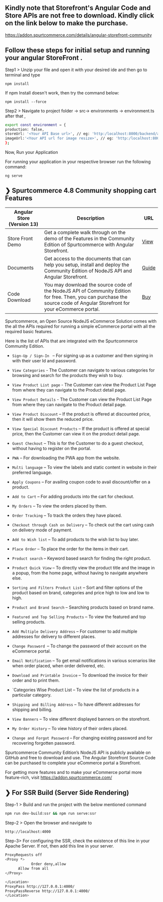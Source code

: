 
## Kindly note that Storefront's Angular Code and Store APIs are not free to download. Kindly click on the link below to make the purchase. 

https://addon.spurtcommerce.com/details/angular-storefront-community

## Follow these steps for initial setup and running your angular StoreFront .

Step1 > Unzip your file and open it with your desired ide and then go to terminal and type

`npm install ` 

If npm Install doesn't work, then try the command below:

`npm install --force `

Step2 > Navigate to project folder → src→ environments → environment.ts after that ,

```sh 
export const environment = {
production: false, 
storeUrl: '<Your API Base url>', // eg: 'http:/localhost:8000/backend/api/'
imageUrl:'<Your API url for image resize>', // eg: 'http:/localhost:8000/backend/api/media/image-resize' 
}; 
```

Now, Run your Application 

For running your application in your respective browser run the following command:

`ng serve `


##  ❯ Spurtcommerce 4.8 Community shopping cart Features 
| Angular Store (Version 13) | Description | URL |
| ------ | ------ | ------ |
| Store Front Demo | Get a complete walk through on the demo of the Features in the Community Edition of Spurtcommerce with Angular Storefront.  | [View](https://www.spurtcart.com)
| Documents | Get access to the documents that can help you setup, install and deploy the Community Edition of NodeJS API and Angular Storefront.  | [Guide](https://www.spurtcommerce.dev/getting-started/development-and-setup/store-front-setup/angular-store-front)
| Code Download |You may download the source code of the NodeJS API of Community Edition for free. Then, you can purchase the source code of Angular Storefront for your eCommerce portal. |[Buy](https://addon.spurtcommerce.com/details/angular-storefront-community)




Spurtcommerce, an Open Source NodeJS eCommerce Solution comes with the all the APIs required for running a simple eCommerce portal with all the required basic features.


Here is the list of APIs that are integrated with the Spurtcommerce Community Edition. 
 


* `Sign-Up / Sign-In ` – For signing up as a customer and then signing in with their user Id and password. 

* `View Categories` - The Customer can navigate to various categories for browsing and search for the products they wish to buy.

* `View Product List page` - The Customer can view the Product List Page from where they can navigate to the Product detail page.

* `View Product Details` - The Customer can view the Product List Page from where they can navigate to the Product detail page.

* `View Product Discount` – If the product is offered at discounted price, then it will show them the reduced price. 

* `View Special Discount Products` – If the product is offered at special price, then the Customer can view it on the product detail page.
 
* `Guest Checkout` – This is for the Customer to do a guest checkout, without having to register on the portal. 

* `PWA` – For downloading the PWA app from the website. 

* `Multi language` – To view the labels and static content in website in their preferred language. 

* `Apply Coupons` – For availing coupon code to avail discount/offer on a product. 

* `Add to Cart` – For adding products into the cart for checkout. 

* `My Orders` – To view the orders placed by them. 

* `Order Tracking` – To track the orders they have placed. 

* `Checkout through Cash on Delivery` – To check out the cart using cash on delivery mode of payment.

* `Add to Wish list` – To add products to the wish list to buy later. 

* `Place Order` – To place the order for the items in their cart. 

* `Product search` – Keyword based search for finding the right product. 

* `Product Quick View` – To directly view the product title and the image in a popup, from the home page, without having to navigate anywhere else.  

* `Sorting and Filters Product List` – Sort and filter options of the product based on brand, categories and price high to low and low to high.
 
* `Product and Brand Search` – Searching products based on brand name. 

* `Featured and Top Selling Products` – To view the featured and top selling products. 

* `Add Multiple Delivery Address` – For customer to add multiple addresses for delivery to different places. 

* `Change Password `– To change the password of their account on the eCommerce portal. 

* `Email Notification` – To get email notifications in various scenarios like when order placed, when order delivered, etc. 
* `Download and Printable Invoice` – To download the invoice for their order and to print them. 
* `Categories Wise Product List – To view the list of products in a particular category.

* `Shipping and Billing Address` – To have different addresses for shipping and billing. 

* `View Banners` – To view different displayed banners on the storefront. 

* `My Order History` – To view history of their orders placed. 

* `Change and Forgot Password` – For changing existing password and for recovering forgotten password. 


Spurtcommerce Community Edition’s NodeJS API is publicly available on GitHub and free to download and use. The Angular Storefront Source Code can be purchased to complete your eCommerce portal a Storefront.

For getting more features and to make your eCommerce portal more feature-rich, visit https://addon.spurtcommerce.com/




##  ❯ For SSR Build (Server Side Rendering) 


Step-1 > Build and run the project with the below mentioned command

```sh
npm run dev-build:ssr && npm run serve:ssr

```

Step-2 > Open the browser and navigate to
```sh
http://localhost:4000
```

Step-3> For configuring the SSR, check the existence of this line in your Apache Server. If not, then add 
this line in your server. 

```sh
ProxyRequests off
<Proxy *> 
            Order deny,allow 
      Allow from all
</Proxy>

</Location>
ProxyPass http://127.0.0.1:4000/ 
ProxyPassReverse http://127.0.0.1:4000/
</Location>
```
